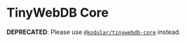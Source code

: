 # TinyWebDB Core

**DEPRECATED**: Please use [`@kodular/tinywebdb-core`](https://www.npmjs.com/package/@kodular/tinywebdb-core) instead.
